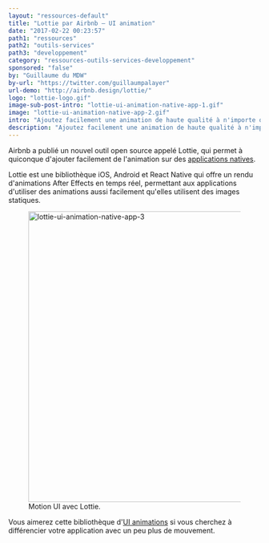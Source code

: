 ```yaml
---
layout: "ressources-default"
title: "Lottie par Airbnb – UI animation"
date: "2017-02-22 00:23:57"
path1: "ressources"
path2: "outils-services"
path3: "developpement"
category: "ressources-outils-services-developpement"
sponsored: "false"
by: "Guillaume du MDW"
by-url: "https://twitter.com/guillaumpalayer"
url-demo: "http://airbnb.design/lottie/"
logo: "lottie-logo.gif"
image-sub-post-intro: "lottie-ui-animation-native-app-1.gif"
image: "lottie-ui-animation-native-app-2.gif"
intro: "Ajoutez facilement une animation de haute qualité à n'importe quelle application native"
description: "Ajoutez facilement une animation de haute qualité à n'importe quelle application native"
---
```


Airbnb a publié un nouvel outil open source appelé Lottie, qui permet à quiconque d'ajouter facilement de l'animation sur des [applications natives](http://www.magazineduwebdesign.com/conseils/guides/progressive-web-app-le-meilleur-des-2-mondes/).

Lottie est une bibliothèque iOS, Android et React Native qui offre un rendu d'animations After Effects en temps réel, permettant aux applications d'utiliser des animations aussi facilement qu'elles utilisent des images statiques.

<figure class="figure-img mod-img-small-align-middle">
  <img src="https://s3-eu-west-1.amazonaws.com/mdw-images/large/lottie-ui-animation-native-app-3.gif" alt="lottie-ui-animation-native-app-3" width="580" height="auto"/>
  <figcaption>Motion UI avec Lottie.</figcaption>
</figure>

Vous aimerez cette bibliothèque d'[UI animations][ce197df2] si vous cherchez à différencier votre application avec un peu plus de mouvement.

  [ce197df2]: http://www.magazineduwebdesign.com/inspirations/ui-design/animations/ "Collection UI animations"
